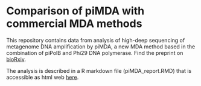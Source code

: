 # Comparison of piMDA with commercial MDA methods

This repository contains data from analysis of high-deep sequencing of metagenome DNA amplification by piMDA, a new MDA method based in the combination of piPolB and Phi29 DNA polymerase. Find the preprint on [bioRxiv](https://www.biorxiv.org/content/10.1101/2023.03.17.533076v1).

The analysis is described in a R markdown file (piMDA_report.RMD) that is accessible as html web [here](https://mredrejo.github.io/pimda).
